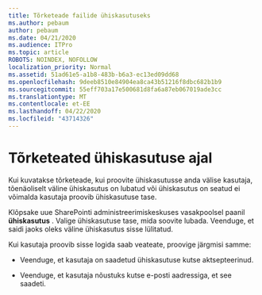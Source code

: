 ```yaml
---
title: Tõrketeade failide ühiskasutuseks
ms.author: pebaum
author: pebaum
ms.date: 04/21/2020
ms.audience: ITPro
ms.topic: article
ROBOTS: NOINDEX, NOFOLLOW
localization_priority: Normal
ms.assetid: 51ad61e5-a1b8-483b-b6a3-ec13ed09dd68
ms.openlocfilehash: 9deeb8510e84904ea8ca43b51216f8dbc682b1b9
ms.sourcegitcommit: 55eff703a17e500681d8fa6a87eb067019ade3cc
ms.translationtype: MT
ms.contentlocale: et-EE
ms.lasthandoff: 04/22/2020
ms.locfileid: "43714326"
---
```

# <a name="error-messages-when-sharing"></a>Tõrketeated ühiskasutuse ajal

Kui kuvatakse tõrketeade, kui proovite ühiskasutusse anda välise kasutaja, tõenäoliselt väline ühiskasutus on lubatud või ühiskasutus on seatud ei võimalda kasutaja proovib ühiskasutuse tase.
  
Klõpsake uue SharePointi administreerimiskeskuses vasakpoolsel paanil **ühiskasutus** . Valige ühiskasutuse tase, mida soovite lubada. Veenduge, et saidi jaoks oleks väline ühiskasutus sisse lülitatud. 
  
Kui kasutaja proovib sisse logida saab veateate, proovige järgmisi samme:
  
- Veenduge, et kasutaja on saadetud ühiskasutuse kutse aktsepteerinud.
    
- Veenduge, et kasutaja nõustuks kutse e-posti aadressiga, et see saadeti.
    

